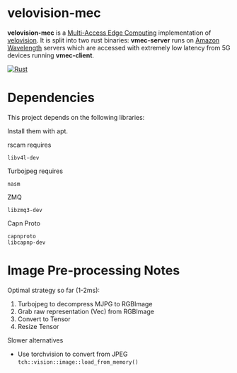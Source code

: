 # velovision-mec

**velovision-mec** is a [Multi-Access Edge Computing](https://portal.etsi.org/Portals/0/TBpages/MEC/Docs/Mobile-edge_Computing_-_Introductory_Technical_White_Paper_V1%2018-09-14.pdf) implementation of [velovision](https://github.com/hydoai/velovision). It is split into two rust binaries: **vmec-server** runs on [Amazon Wavelength](https://aws.amazon.com/wavelength/) servers which are accessed with extremely low latency from 5G devices running **vmec-client**.


[![Rust](https://github.com/tensorturtle/waverust-client/actions/workflows/rust.yml/badge.svg?branch=main)](https://github.com/tensorturtle/waverust-client/actions/workflows/rust.yml)

# Dependencies

This project depends on the following libraries:

Install them with apt.

rscam requires

```
libv4l-dev
```

Turbojpeg requires
```
nasm
```

ZMQ
```
libzmq3-dev
```

Capn Proto
```
capnproto
libcapnp-dev
```


# Image Pre-processing Notes

Optimal strategy so far (1-2ms):

1. Turbojpeg to decompress MJPG to RGBImage
2. Grab raw representation (Vec<u8>) from RGBImage
3. Convert to Tensor
4. Resize Tensor

Slower alternatives

+ Use torchvision to convert from JPEG `tch::vision::image::load_from_memory()`
